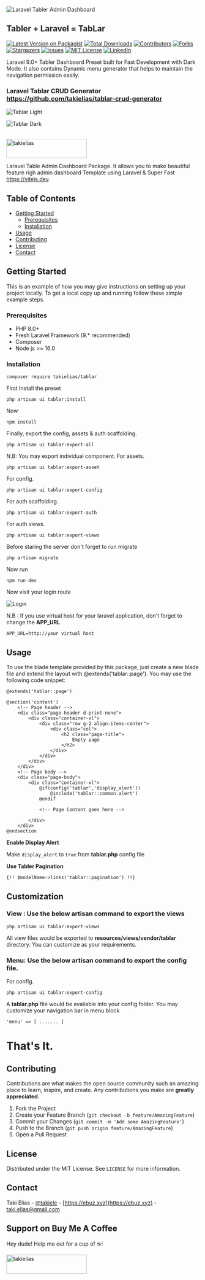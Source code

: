 ![Laravel Tabler Admin Dashboard](https://banners.beyondco.de/Laravel%20Tabler%20Admin%20Dashboard.png?theme=light&packageManager=composer+require&packageName=takielias%2Ftablar&pattern=topography&style=style_1&description=Laravel+%2B+Tabler+%3D+Tablar+%23+Admin+Dashboard+with+Dark+Mode.&md=1&showWatermark=0&fontSize=125px&images=https%3A%2F%2Flaravel.com%2Fimg%2Flogomark.min.svg)

## Tabler + Laravel = TabLar

[![Latest Version on Packagist][ico-version]][link-packagist]
[![Total Downloads][ico-downloads]][link-downloads]
[![Contributors][contributors-shield]][contributors-url]
[![Forks][forks-shield]][forks-url]
[![Stargazers][stars-shield]][stars-url]
[![Issues][issues-shield]][issues-url]
[![MIT License][license-shield]][license-url]
[![LinkedIn][linkedin-shield]][linkedin-url]

<!-- PROJECT LOGO -->

<p align="center">

Laravel 9.0+ Tabler Dashboard Preset built for Fast Development with Dark Mode. It also contains Dynamic menu generator that helps to maintain the navigation permission easily.

### Laravel Tablar CRUD Generator https://github.com/takielias/tablar-crud-generator

![Tablar Light](https://user-images.githubusercontent.com/38932580/194739188-0034be57-d738-4d0d-bc49-8c96c8b6e89c.png)

![Tablar Dark](https://user-images.githubusercontent.com/38932580/194739128-fa092837-10d7-47eb-8f66-ac22b3c26a7c.png)

<br>
<a href="https://www.buymeacoffee.com/takielias" target="_blank"> <img align="left" src="https://cdn.buymeacoffee.com/buttons/v2/default-yellow.png" height="50" width="210" alt="takielias" /></a>
</p>
<br><br>

Laravel Table Admin Dashboard Package. It allows you to make beautiful feature righ admin dashboard Template using
Laravel & Super Fast https://vitejs.dev.

<!-- TABLE OF CONTENTS -->

## Table of Contents

* [Getting Started](#getting-started)
    * [Prerequisites](#prerequisites)
    * [Installation](#installation)
* [Usage](#usage)
* [Contributing](#contributing)
* [License](#license)
* [Contact](#contact)

<!-- GETTING STARTED -->

## Getting Started

This is an example of how you may give instructions on setting up your project locally. To get a local copy up and
running follow these simple example steps.

### Prerequisites

- PHP 8.0+
- Fresh Laravel Framework (9.* recommended)
- Composer
- Node js >= 16.0

### Installation

```shell
composer require takielias/tablar
```

First Install the preset

```shell
php artisan ui tablar:install
```
Now

```shell
npm install
```
Finally, export the config, assets & auth scaffolding.

```shell
php artisan ui tablar:export-all
```
N.B: You may export individual component. For assets.
```shell
php artisan ui tablar:export-asset
```
For config.
```shell
php artisan ui tablar:export-config
```
For auth scaffolding.
```shell
php artisan ui tablar:export-auth
```
For auth views.
```shell
php artisan ui tablar:export-views
```

Before staring the server don't forget to run migrate
```
php artisan migrate
```
Now run
```
npm run dev
```

Now visit your login route

![Login](https://user-images.githubusercontent.com/38932580/194739218-67066af4-ea1c-4a93-bc9e-14a332c686d5.png)

N.B : If you use virtual host for your laravel application, don't forget to change the **APP_URL**
```shell
APP_URL=http://your virtual host
```

<!-- USAGE EXAMPLES -->

## Usage

To use the blade template provided by this package, just create a new blade file and extend the layout with @extends('tablar::page'). You may use the following code snippet:

```shell
@extends('tablar::page')

@section('content')
    <!-- Page header -->
    <div class="page-header d-print-none">
        <div class="container-xl">
            <div class="row g-2 align-items-center">
                <div class="col">
                    <h2 class="page-title">
                        Empty page
                    </h2>
                </div>
            </div>
        </div>
    </div>
    <!-- Page body -->
    <div class="page-body">
        <div class="container-xl">
            @if(config('tablar','display_alert'))
                @include('tablar::common.alert')
            @endif

            <!-- Page Content goes here -->

        </div>
    </div>
@endsection
```
**Enable Display Alert**

Make `display_alert` to `true` from **tablar.php** config file

**Use Tabler Pagination**

`
{!! $modelName->links('tablar::pagination') !!}
`

## Customization

### View : Use the below artisan command to export the views
```shell
php artisan ui tablar:export-views
```
All view files would be exported to **resources/views/vendor/tablar** directory. You can customize as your requirements.

### Menu: Use the below artisan command to export the config file.
For config.
```shell
php artisan ui tablar:export-config
```

A **tablar.php** file would be available into your config folder. You may customize your navigation bar in menu block

`'menu' => [
.......
]`

# That's It.

<!-- CONTRIBUTING -->

## Contributing

Contributions are what makes the open source community such an amazing place to learn, inspire, and create. Any
contributions you make are **greatly appreciated**.

1. Fork the Project
2. Create your Feature Branch (`git checkout -b feature/AmazingFeature`)
3. Commit your Changes (`git commit -m 'Add some AmazingFeature'`)
4. Push to the Branch (`git push origin feature/AmazingFeature`)
5. Open a Pull Request

<!-- LICENSE -->

## License

Distributed under the MIT License. See `LICENSE` for more information.

<!-- CONTACT -->

## Contact

Taki Elias - [@takiele](https://twitter.com/takiele) - [https://ebuz.xyz](https://ebuz.xyz) - taki.elias@gmail.com

## Support on Buy Me A Coffee

Hey dude! Help me out for a cup of ☕!

<a href="https://www.buymeacoffee.com/takielias" target="_blank">
<img align="left" src="https://cdn.buymeacoffee.com/buttons/v2/default-yellow.png" height="50" width="210" alt="takielias" /></a>

<br><br>

<!-- MARKDOWN LINKS & IMAGES -->
<!-- https://www.markdownguide.org/basic-syntax/#reference-style-links -->

[contributors-shield]: https://img.shields.io/github/contributors/takielias/tablar.svg?style=flat-square

[contributors-url]: https://github.com/takielias/tablar/graphs/contributors

[forks-shield]: https://img.shields.io/github/forks/takielias/tablar.svg?style=flat-square

[forks-url]: https://github.com/takielias/tablar/network/members

[stars-shield]: https://img.shields.io/github/stars/takielias/tablar.svg?style=flat-square

[stars-url]: https://github.com/takielias/tablar/stargazers

[issues-shield]: https://img.shields.io/github/issues/takielias/tablar.svg?style=flat-square

[issues-url]: https://github.com/takielias/tablar/issues

[license-shield]: https://img.shields.io/github/license/takielias/tablar.svg?style=flat-square

[license-url]: https://github.com/takielias/tablar/blob/master/LICENSE.txt

[linkedin-shield]: https://img.shields.io/badge/-LinkedIn-black.svg?style=flat-square&logo=linkedin&colorB=555

[linkedin-url]: https://linkedin.com/in/takielias

[product-screenshot]: images/screenshot.png

[ico-version]: https://img.shields.io/packagist/v/takielias/tablar.svg?style=flat-square

[ico-downloads]: https://img.shields.io/packagist/dt/takielias/tablar.svg?style=flat-square

[link-packagist]: https://packagist.org/packages/takielias/tablar

[link-downloads]: https://packagist.org/packages/takielias/tablar

[link-author]: https://github.com/takielias
